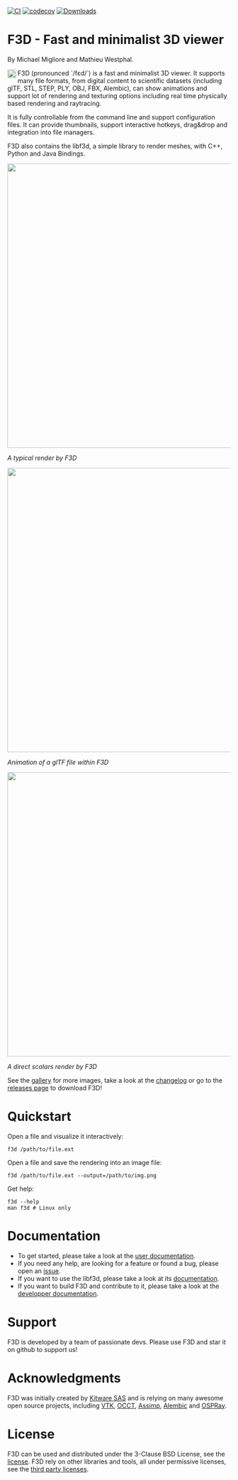 [![CI](https://github.com/f3d-app/f3d/actions/workflows/ci.yml/badge.svg)](https://github.com/f3d-app/f3d/actions/workflows/ci.yml) [![codecov](https://codecov.io/gh/f3d-app/f3d/branch/master/graph/badge.svg?token=siwG82IXK7)](https://codecov.io/gh/f3d-app/f3d) [![Downloads](https://img.shields.io/github/downloads/f3d-app/f3d/total.svg)](https://github.com/f3d-app/f3d/releases)

# F3D - Fast and minimalist 3D viewer
By Michael Migliore and Mathieu Westphal.

<img src="https://user-images.githubusercontent.com/3129530/195972584-11ebb000-4939-47f4-9719-9d55e18867b0.png" align="left" width="20px"/>
F3D (pronounced `/fɛd/`) is a fast and minimalist 3D viewer. It supports many file formats, from digital content to scientific datasets (including glTF, STL, STEP, PLY, OBJ, FBX, Alembic), can show animations and support lot of rendering and texturing options including real time physically based rendering and raytracing.
<br clear="left"/>

It is fully controllable from the command line and support configuration files. It can provide thumbnails, support interactive hotkeys, drag&drop and integration into file managers.

F3D also contains the libf3d, a simple library to render meshes, with C++, Python and Java Bindings.

<img src="https://user-images.githubusercontent.com/3129530/194735416-3f386437-456c-4145-9b5e-6bb6451d7e9a.png" width="640">

*A typical render by F3D*

<img src="https://user-images.githubusercontent.com/3129530/194735261-dd6f1c1c-fa57-47b0-9d27-f735d18ccd5e.gif" width="640">

*Animation of a glTF file within F3D*

<img src="https://user-images.githubusercontent.com/3129530/194735272-5bcd3e7c-a333-41f5-8066-9b0bec9885e8.png" width="640">

*A direct scalars render by F3D*

See the [gallery](doc/GALLERY.md) for more images, take a look at the [changelog](doc/CHANGELOG.md) or go to the [releases page](https://github.com/f3d-app/f3d/releases) to download F3D!

# Quickstart

Open a file and visualize it interactively:

```
f3d /path/to/file.ext
```

Open a file and save the rendering into an image file:

```
f3d /path/to/file.ext --output=/path/to/img.png
```

Get help:

```
f3d --help
man f3d # Linux only
```

# Documentation

- To get started, please take a look at the [user documentation](doc/README.md).
- If you need any help, are looking for a feature or found a bug, please open an [issue](https://github.com/f3d-app/f3d/issues).
- If you want to use the libf3d, please take a look at its [documentation](doc/libf3d/README.md).
- If you want to build F3D and contribute to it, please take a look at the [developper documentation](doc/dev/README.md).

# Support

F3D is developed by a team of passionate devs. Please use F3D and star it on github to support us!

# Acknowledgments

F3D was initially created by [Kitware SAS](https://www.kitware.eu/) and is relying on many awesome open source projects, including [VTK](https://vtk.org/), [OCCT](https://dev.opencascade.org/), [Assimp](https://www.assimp.org/), [Alembic](http://www.alembic.io/) and [OSPRay](https://www.ospray.org/).

# License

F3D can be used and distributed under the 3-Clause BSD License, see the [license](_license.md).
F3D rely on other libraries and tools, all under permissive licenses, see the [third party licenses](doc/THIRD_PARTY_LICENSES.md).

